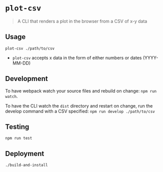 # `plot-csv`

> A CLI that renders a plot in the browser from a CSV of x-y data

## Usage

```
plot-csv ./path/to/csv
```

- `plot-csv` accepts x data in the form of either numbers or dates (YYYY-MM-DD)

## Development

To have webpack watch your source files and rebuild on change: `npm run watch`.

To have the CLI watch the `dist` directory and restart on change, run the develop command with a CSV specified: `npm run develop ./path/to/csv`

## Testing
```
npm run test
```

## Deployment

```
./build-and-install
```
